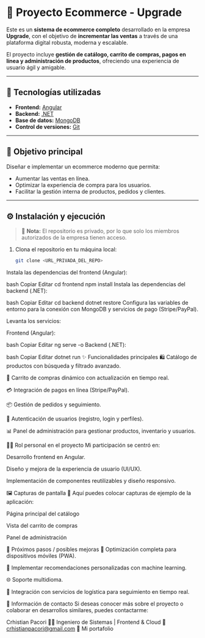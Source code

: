 # 🛒 Proyecto Ecommerce - Upgrade

Este es un **sistema de ecommerce completo** desarrollado en la empresa **Upgrade**, con el objetivo de **incrementar las ventas** a través de una plataforma digital robusta, moderna y escalable.  

El proyecto incluye **gestión de catálogo, carrito de compras, pagos en línea y administración de productos**, ofreciendo una experiencia de usuario ágil y amigable.

---

## 🚀 Tecnologías utilizadas

- **Frontend:** [Angular](https://angular.io/)  
- **Backend:** [.NET](https://dotnet.microsoft.com/)  
- **Base de datos:** [MongoDB](https://www.mongodb.com/)  
- **Control de versiones:** [Git](https://git-scm.com/)  

---

## 🎯 Objetivo principal

Diseñar e implementar un ecommerce moderno que permita:  
- Aumentar las ventas en línea.  
- Optimizar la experiencia de compra para los usuarios.  
- Facilitar la gestión interna de productos, pedidos y clientes.  

---

## ⚙️ Instalación y ejecución

> 📌 **Nota:** El repositorio es privado, por lo que solo los miembros autorizados de la empresa tienen acceso.

1. Clona el repositorio en tu máquina local:
   ```bash
   git clone <URL_PRIVADA_DEL_REPO>
Instala las dependencias del frontend (Angular):

bash
Copiar
Editar
cd frontend
npm install
Instala las dependencias del backend (.NET):

bash
Copiar
Editar
cd backend
dotnet restore
Configura las variables de entorno para la conexión con MongoDB y servicios de pago (Stripe/PayPal).

Levanta los servicios:

Frontend (Angular):

bash
Copiar
Editar
ng serve -o
Backend (.NET):

bash
Copiar
Editar
dotnet run
✨ Funcionalidades principales
🛍️ Catálogo de productos con búsqueda y filtrado avanzado.

🛒 Carrito de compras dinámico con actualización en tiempo real.

💳 Integración de pagos en línea (Stripe/PayPal).

📦 Gestión de pedidos y seguimiento.

👤 Autenticación de usuarios (registro, login y perfiles).

📊 Panel de administración para gestionar productos, inventario y usuarios.

👨‍💻 Rol personal en el proyecto
Mi participación se centró en:

Desarrollo frontend en Angular.

Diseño y mejora de la experiencia de usuario (UI/UX).

Implementación de componentes reutilizables y diseño responsivo.

🖼️ Capturas de pantalla
📌 Aquí puedes colocar capturas de ejemplo de la aplicación:

Página principal del catálogo

Vista del carrito de compras

Panel de administración

🔮 Próximos pasos / posibles mejoras
📱 Optimización completa para dispositivos móviles (PWA).

🧠 Implementar recomendaciones personalizadas con machine learning.

🌐 Soporte multidioma.

🚚 Integración con servicios de logística para seguimiento en tiempo real.

📩 Información de contacto
Si deseas conocer más sobre el proyecto o colaborar en desarrollos similares, puedes contactarme:

Crhistian Pacori
👨‍💻 Ingeniero de Sistemas | Frontend & Cloud
📧 crhistianpacori@gmail.com
🔗 Mi portafolio


